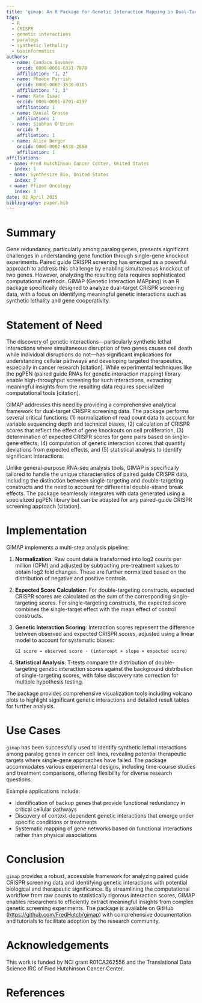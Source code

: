 ```yaml
---
title: 'gimap: An R Package for Genetic Interaction Mapping in Dual-Target CRISPR Screens'
tags:
  - R
  - CRISPR
  - genetic interactions
  - paralogs
  - synthetic lethality
  - bioinformatics
authors:
  - name: Candace Savonen
    orcid: 0000-0001-6331-7070
    affiliation: "1, 2"
  - name: Phoebe Parrish
    orcid: 0000-0002-3530-0105
    affiliation: "1, 3"
  - name: Kate Isaac
    orcid: 0000-0001-8701-4197
    affiliation: 1
  - name: Daniel Grosso
    affiliation: 1
  - name: Siobhan O'Brien
    orcid: ?
    affiliation: 1
  - name: Alice Berger
    orcid: 0000-0002-6538-2658
    affiliation: 1
affiliations:
 - name: Fred Hutchinson Cancer Center, United States
   index: 1
 - name: Synthesize Bio, United States
   index: 2
 - name: Pfizer Oncology
   index: 3
date: 02 April 2025
bibliography: paper.bib
---
```


# Summary

Gene redundancy, particularly among paralog genes, presents significant challenges in understanding gene function through single-gene knockout experiments. Paired guide CRISPR screening has emerged as a powerful approach to address this challenge by enabling simultaneous knockout of two genes. However, analyzing the resulting data requires sophisticated computational methods. GIMAP (Genetic Interaction MAPping) is an R package specifically designed to analyze dual-target CRISPR screening data, with a focus on identifying meaningful genetic interactions such as synthetic lethality and gene cooperativity.

# Statement of Need

The discovery of genetic interactions—particularly synthetic lethal interactions where simultaneous disruption of two genes causes cell death while individual disruptions do not—has significant implications for understanding cellular pathways and developing targeted therapeutics, especially in cancer research [citation]. While experimental techniques like the pgPEN (paired guide RNAs for genetic interaction mapping) library enable high-throughput screening for such interactions, extracting meaningful insights from the resulting data requires specialized computational tools [citation].

GIMAP addresses this need by providing a comprehensive analytical framework for dual-target CRISPR screening data. The package performs several critical functions: (1) normalization of read count data to account for variable sequencing depth and technical biases, (2) calculation of CRISPR scores that reflect the effect of gene knockouts on cell proliferation, (3) determination of expected CRISPR scores for gene pairs based on single-gene effects, (4) computation of genetic interaction scores that quantify deviations from expected effects, and (5) statistical analysis to identify significant interactions.

Unlike general-purpose RNA-seq analysis tools, GIMAP is specifically tailored to handle the unique characteristics of paired guide CRISPR data, including the distinction between single-targeting and double-targeting constructs and the need to account for differential double-strand break effects. The package seamlessly integrates with data generated using a specialized pgPEN library but can be adapted for any paired-guide CRISPR screening approach [citation].

# Implementation

GIMAP implements a multi-step analysis pipeline:

1. **Normalization**: Raw count data is transformed into log2 counts per million (CPM) and adjusted by subtracting pre-treatment values to obtain log2 fold changes. These are further normalized based on the distribution of negative and positive controls.

2. **Expected Score Calculation**: For double-targeting constructs, expected CRISPR scores are calculated as the sum of the corresponding single-targeting scores. For single-targeting constructs, the expected score combines the single-target effect with the mean effect of control constructs.

3. **Genetic Interaction Scoring**: Interaction scores represent the difference between observed and expected CRISPR scores, adjusted using a linear model to account for systematic biases:
   ```
   GI score = observed score - (intercept + slope × expected score)
   ```

4. **Statistical Analysis**: T-tests compare the distribution of double-targeting genetic interaction scores against the background distribution of single-targeting scores, with false discovery rate correction for multiple hypothesis testing.

The package provides comprehensive visualization tools including volcano plots to highlight significant genetic interactions and detailed result tables for further analysis.

# Use Cases

`gimap` has been successfully used to identify synthetic lethal interactions among paralog genes in cancer cell lines, revealing potential therapeutic targets where single-gene approaches have failed. The package accommodates various experimental designs, including time-course studies and treatment comparisons, offering flexibility for diverse research questions.

Example applications include:
- Identification of backup genes that provide functional redundancy in critical cellular pathways
- Discovery of context-dependent genetic interactions that emerge under specific conditions or treatments
- Systematic mapping of gene networks based on functional interactions rather than physical associations

# Conclusion

`gimap` provides a robust, accessible framework for analyzing paired guide CRISPR screening data and identifying genetic interactions with potential biological and therapeutic significance. By streamlining the computational workflow from raw counts to statistically rigorous interaction scores, GIMAP enables researchers to efficiently extract meaningful insights from complex genetic screening experiments. The package is available on GitHub (https://github.com/FredHutch/gimap) with comprehensive documentation and tutorials to facilitate adoption by the research community.

# Acknowledgements

This work is funded by NCI grant R01CA262556 and the Translational Data Science IRC of Fred Hutchinson Cancer Center.

# References
